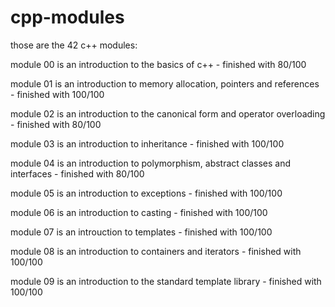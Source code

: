 # cpp-modules
those are the 42 c++ modules:

module 00 is an introduction to the basics of c++ - finished with 80/100

module 01 is an introduction to memory allocation, pointers and references - finished with 100/100

module 02 is an introduction to the canonical form and operator overloading - finished with 80/100

module 03 is an introduction to inheritance - finished with 100/100

module 04 is an introduction to polymorphism, abstract classes and interfaces - finished with 80/100

module 05 is an introduction to exceptions - finished with 100/100

module 06 is an introduction to casting - finished with 100/100

module 07 is an introuction to templates - finished with 100/100

module 08 is an introduction to containers and iterators - finished with 100/100

module 09 is an introduction to the standard template library - finished with 100/100
